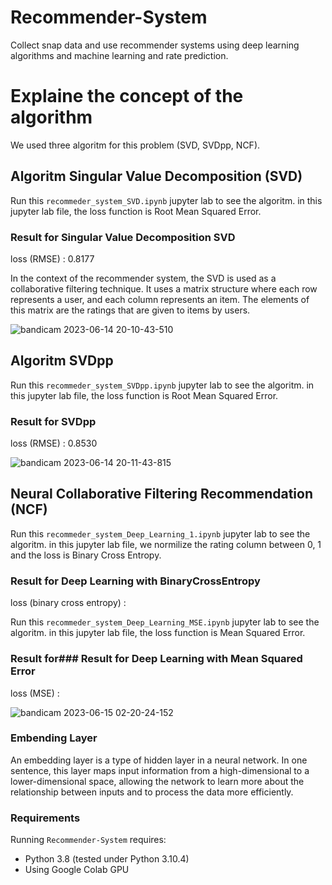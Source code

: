 # Recommender-System
Collect snap data and use recommender systems using deep learning algorithms and machine learning and rate prediction.


# Explaine the concept of the algorithm
We used three algoritm for this problem (SVD, SVDpp, NCF).



## Algoritm Singular Value Decomposition (SVD)

Run this `recommeder_system_SVD.ipynb` jupyter lab to see the algoritm.
in this jupyter lab file, the loss function is Root Mean Squared Error.
### Result for Singular Value Decomposition SVD
loss (RMSE) : 0.8177

In the context of the recommender system, the SVD is used as a collaborative filtering technique. It uses a matrix structure where each row represents a user, and each column represents an item. The elements of this matrix are the ratings that are given to items by users.

![bandicam 2023-06-14 20-10-43-510](https://github.com/AmirRezaFarokhy/Recommender-system/assets/113052872/d258f614-915e-471f-a248-4f5d5482901d)

## Algoritm SVDpp

Run this `recommeder_system_SVDpp.ipynb` jupyter lab to see the algoritm.
in this jupyter lab file, the loss function is Root Mean Squared Error.
### Result for SVDpp
loss (RMSE) : 0.8530

![bandicam 2023-06-14 20-11-43-815](https://github.com/AmirRezaFarokhy/Recommender-system/assets/113052872/044a219c-800d-4016-9bfb-1e0af581fd35)


## Neural Collaborative Filtering Recommendation (NCF)

Run this `recommeder_system_Deep_Learning_1.ipynb` jupyter lab to see the algoritm.
in this jupyter lab file, we normilize the rating column between 0, 1 and the loss is Binary Cross Entropy.
### Result for Deep Learning with BinaryCrossEntropy
loss (binary cross entropy) : 

Run this `recommeder_system_Deep_Learning_MSE.ipynb` jupyter lab to see the algoritm.
in this jupyter lab file, the loss function is Mean Squared Error.
### Result for### Result for Deep Learning with Mean Squared Error
loss (MSE) : 

![bandicam 2023-06-15 02-20-24-152](https://github.com/AmirRezaFarokhy/Recommender-system/assets/113052872/04042da0-8eff-4799-aa6a-905fc4b33263)


### Embending Layer
An embedding layer is a type of hidden layer in a neural network. In one sentence, this layer maps input information from a high-dimensional to a lower-dimensional space, allowing the network to learn more about the relationship between inputs and to process the data more efficiently.


### Requirements
Running `Recommender-System` requires:
* Python 3.8 (tested under Python 3.10.4)
* Using Google Colab GPU



